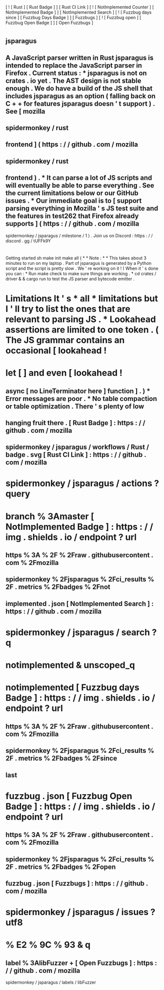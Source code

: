 [
!
[
Rust
]
[
Rust
Badge
]
]
[
Rust
CI
Link
]
[
!
[
NotImplemented
Counter
]
[
NotImplemented
Badge
]
]
[
NotImplemented
Search
]
[
!
[
Fuzzbug
days
since
]
[
Fuzzbug
Days
Badge
]
]
[
Fuzzbugs
]
[
!
[
Fuzzbug
open
]
[
Fuzzbug
Open
Badge
]
]
[
Open
Fuzzbugs
]
#
jsparagus
-
A
JavaScript
parser
written
in
Rust
jsparagus
is
intended
to
replace
the
JavaScript
parser
in
Firefox
.
Current
status
:
*
jsparagus
is
not
on
crates
.
io
yet
.
The
AST
design
is
not
stable
enough
.
We
do
have
a
build
of
the
JS
shell
that
includes
jsparagus
as
an
option
(
falling
back
on
C
+
+
for
features
jsparagus
doesn
'
t
support
)
.
See
[
mozilla
-
spidermonkey
/
rust
-
frontend
]
(
https
:
/
/
github
.
com
/
mozilla
-
spidermonkey
/
rust
-
frontend
)
.
*
It
can
parse
a
lot
of
JS
scripts
and
will
eventually
be
able
to
parse
everything
.
See
the
current
limitations
below
or
our
GitHub
issues
.
*
Our
immediate
goal
is
to
[
support
parsing
everything
in
Mozilla
'
s
JS
test
suite
and
the
features
in
test262
that
Firefox
already
supports
]
(
https
:
/
/
github
.
com
/
mozilla
-
spidermonkey
/
jsparagus
/
milestone
/
1
)
.
Join
us
on
Discord
:
https
:
/
/
discord
.
gg
/
tUFFk9Y
#
#
Getting
started
sh
make
init
make
all
(
*
*
Note
:
*
*
This
takes
about
3
minutes
to
run
on
my
laptop
.
Part
of
jsparagus
is
generated
by
a
Python
script
and
the
script
is
pretty
slow
.
We
'
re
working
on
it
!
)
When
it
'
s
done
you
can
:
*
Run
make
check
to
make
sure
things
are
working
.
*
cd
crates
/
driver
&
&
cargo
run
to
test
the
JS
parser
and
bytecode
emitter
.
#
#
Limitations
It
'
s
*
all
*
limitations
but
I
'
ll
try
to
list
the
ones
that
are
relevant
to
parsing
JS
.
*
Lookahead
assertions
are
limited
to
one
token
.
(
The
JS
grammar
contains
an
occasional
[
lookahead
!
=
let
[
]
and
even
[
lookahead
!
=
async
[
no
LineTerminator
here
]
function
]
.
)
*
Error
messages
are
poor
.
*
No
table
compaction
or
table
optimization
.
There
'
s
plenty
of
low
-
hanging
fruit
there
.
[
Rust
Badge
]
:
https
:
/
/
github
.
com
/
mozilla
-
spidermonkey
/
jsparagus
/
workflows
/
Rust
/
badge
.
svg
[
Rust
CI
Link
]
:
https
:
/
/
github
.
com
/
mozilla
-
spidermonkey
/
jsparagus
/
actions
?
query
=
branch
%
3Amaster
[
NotImplemented
Badge
]
:
https
:
/
/
img
.
shields
.
io
/
endpoint
?
url
=
https
%
3A
%
2F
%
2Fraw
.
githubusercontent
.
com
%
2Fmozilla
-
spidermonkey
%
2Fjsparagus
%
2Fci_results
%
2F
.
metrics
%
2Fbadges
%
2Fnot
-
implemented
.
json
[
NotImplemented
Search
]
:
https
:
/
/
github
.
com
/
mozilla
-
spidermonkey
/
jsparagus
/
search
?
q
=
notimplemented
&
unscoped_q
=
notimplemented
[
Fuzzbug
days
Badge
]
:
https
:
/
/
img
.
shields
.
io
/
endpoint
?
url
=
https
%
3A
%
2F
%
2Fraw
.
githubusercontent
.
com
%
2Fmozilla
-
spidermonkey
%
2Fjsparagus
%
2Fci_results
%
2F
.
metrics
%
2Fbadges
%
2Fsince
-
last
-
fuzzbug
.
json
[
Fuzzbug
Open
Badge
]
:
https
:
/
/
img
.
shields
.
io
/
endpoint
?
url
=
https
%
3A
%
2F
%
2Fraw
.
githubusercontent
.
com
%
2Fmozilla
-
spidermonkey
%
2Fjsparagus
%
2Fci_results
%
2F
.
metrics
%
2Fbadges
%
2Fopen
-
fuzzbug
.
json
[
Fuzzbugs
]
:
https
:
/
/
github
.
com
/
mozilla
-
spidermonkey
/
jsparagus
/
issues
?
utf8
=
%
E2
%
9C
%
93
&
q
=
label
%
3AlibFuzzer
+
[
Open
Fuzzbugs
]
:
https
:
/
/
github
.
com
/
mozilla
-
spidermonkey
/
jsparagus
/
labels
/
libFuzzer
